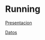 <h1> Running </h1>
 
 [Presentacion](https://docs.google.com/document/d/1V2B2PEFy_ZPg1cymknbsbYOD6t9rjJiI0d_VXFDttro/edit?usp=sharing)
  
 [Datos](https://docs.google.com/spreadsheets/d/1L0o_UQgM8-ov_8AD9PnYDEs2XxOlquya/edit?usp=sharing&ouid=100325155472122219537&rtpof=true&sd=true)
 
 
 
